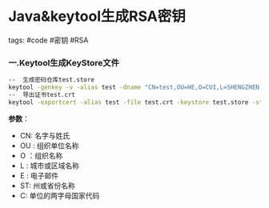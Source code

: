 # Java&keytool生成RSA密钥

tags: #code #密钥 #RSA

### 一.Keytool生成KeyStore文件

```sh
--  生成密码仓库test.store  
keytool -genkey -v -alias test -dname "CN=test,OU=HE,O=CUI,L=SHENGZHEN,ST=GUANGDONG,C=CN" -keyalg RSA -keysize 2048 -keypass 5201314 -keystore test.store -storepass 5201314 -validity 10000 -storetype JCEKS  
--  导出证书test.crt  
keytool -exportcert -alias test -file test.crt -keystore test.store -storepass 5201314 -rfc -storetype JCEKS  
```

**参数**：

- CN: 名字与姓氏    
- OU : 组织单位名称        
- O ：组织名称  
- L : 城市或区域名称  
- E : 电子邮件        
- ST: 州或省份名称  
- C: 单位的两字母国家代码